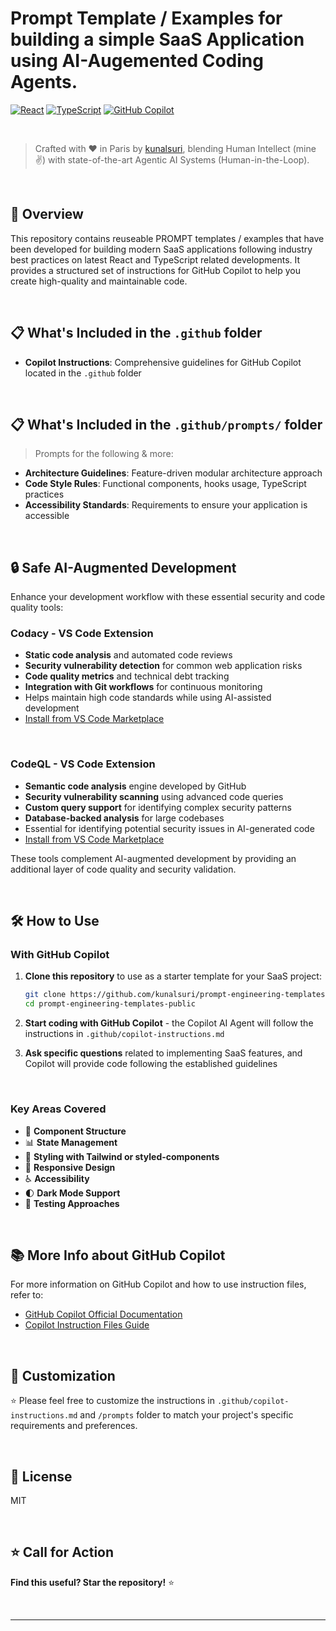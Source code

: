 # Prompt Template / Examples for building a simple SaaS Application using AI-Augemented Coding Agents.

[![React](https://img.shields.io/badge/React-61DAFB?style=flat-square&logo=react&logoColor=black)](https://reactjs.org/)
[![TypeScript](https://img.shields.io/badge/TypeScript-3178C6?style=flat-square&logo=typescript&logoColor=white)](https://www.typescriptlang.org/)
[![GitHub Copilot](https://img.shields.io/badge/GitHub%20Copilot-000000?style=flat-square&logo=github&logoColor=white)](https://github.com/features/copilot)

<br>

> Crafted with ❤️ in Paris by [kunalsuri](https://github.com/kunalsuri), blending Human Intellect (mine ✌️) with state-of-the-art Agentic AI Systems (Human-in-the-Loop).

<br>

## 🚀 Overview

This repository contains reuseable PROMPT templates / examples that have been developed for building modern SaaS applications following industry best practices on latest React and TypeScript related developments. It provides a structured set of instructions for GitHub Copilot to help you create high-quality and maintainable code.

<br>

## 📋 What's Included in the `.github` folder

- **Copilot Instructions**: Comprehensive guidelines for GitHub Copilot located in the `.github` folder

<br>

## 📋 What's Included in the `.github/prompts/` folder

> Prompts for the following & more:

- **Architecture Guidelines**: Feature-driven modular architecture approach
- **Code Style Rules**: Functional components, hooks usage, TypeScript practices
- **Accessibility Standards**: Requirements to ensure your application is accessible

<br>

## 🔒 Safe AI-Augmented Development

Enhance your development workflow with these essential security and code quality tools:

### Codacy - VS Code Extension
- **Static code analysis** and automated code reviews
- **Security vulnerability detection** for common web application risks
- **Code quality metrics** and technical debt tracking
- **Integration with Git workflows** for continuous monitoring
- Helps maintain high code standards while using AI-assisted development
- [Install from VS Code Marketplace](https://marketplace.visualstudio.com/items?itemName=codacy-app.codacy)

<br>

### CodeQL - VS Code Extension
- **Semantic code analysis** engine developed by GitHub
- **Security vulnerability scanning** using advanced code queries
- **Custom query support** for identifying complex security patterns
- **Database-backed analysis** for large codebases
- Essential for identifying potential security issues in AI-generated code
- [Install from VS Code Marketplace](https://marketplace.visualstudio.com/items?itemName=GitHub.vscode-codeql)

These tools complement AI-augmented development by providing an additional layer of code quality and security validation.

<br>

## 🛠 How to Use

### With GitHub Copilot

1. **Clone this repository** to use as a starter template for your SaaS project:
   ```bash
   git clone https://github.com/kunalsuri/prompt-engineering-templates-public.git
   cd prompt-engineering-templates-public
   ```

2. **Start coding with GitHub Copilot** - the Copilot AI Agent will follow the instructions in `.github/copilot-instructions.md`

3. **Ask specific questions** related to implementing SaaS features, and Copilot will provide code following the established guidelines

<br>

### Key Areas Covered

- 🧩 **Component Structure**
- 📊 **State Management**
- 🎨 **Styling with Tailwind or styled-components**
- 📱 **Responsive Design**
- ♿ **Accessibility**
- 🌓 **Dark Mode Support**
- 🧪 **Testing Approaches**

<br>

## 📚 More Info about GitHub Copilot

For more information on GitHub Copilot and how to use instruction files, refer to:
- [GitHub Copilot Official Documentation](https://docs.github.com/en/copilot)
- [Copilot Instruction Files Guide](https://docs.github.com/en/copilot/configuring-github-copilot/configuring-github-copilot-in-your-environment)

<br>

## 📝 Customization

⭐ Please feel free to customize the instructions in `.github/copilot-instructions.md` and `/prompts` folder to match your project's specific requirements and preferences.

<br>

## 📄 License

MIT

<br>

## ⭐ Call for Action

**Find this useful? Star the repository!** ⭐

<br>

---
